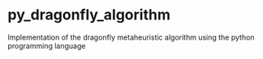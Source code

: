 # py_dragonfly_algorithm
Implementation of the dragonfly metaheuristic algorithm using the python programming language

